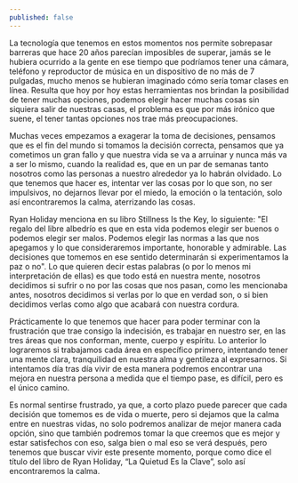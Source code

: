 ```yaml
---
published: false
---
```



La tecnología que tenemos en estos momentos nos permite sobrepasar barreras que hace 20 años parecían imposibles de superar, jamás se le hubiera ocurrido a la gente en ese tiempo que podríamos tener una cámara, teléfono y reproductor de música en un dispositivo de no más de 7 pulgadas, mucho menos se hubieran imaginado cómo sería tomar clases en línea. Resulta que hoy por hoy estas herramientas nos brindan la posibilidad de tener muchas opciones, podemos elegir hacer muchas cosas sin siquiera salir de nuestras casas, el problema es que por más irónico que suene, el tener tantas opciones nos trae más preocupaciones.

Muchas veces empezamos a exagerar la toma de decisiones, pensamos que es el fin del mundo si tomamos la decisión correcta, pensamos que ya cometimos un gran fallo y que nuestra vida se va a arruinar y nunca más va a ser lo mismo, cuando la realidad es, que en un par de semanas tanto nosotros como las personas a nuestro alrededor ya lo habrán olvidado. Lo que tenemos que hacer es, intentar ver las cosas por lo que son, no ser impulsivos, no dejarnos llevar por el miedo, la emoción o la tentación, solo así encontraremos la calma, aterrizando las cosas.

Ryan Holiday menciona en su libro Stillness Is the Key, lo siguiente: "El regalo del libre albedrío es que en esta vida podemos elegir ser buenos o podemos elegir ser malos. Podemos elegir las normas a las que nos apegamos y lo que consideraremos importante, honorable y admirable. Las decisiones que tomemos en ese sentido determinarán si experimentamos la paz o no". Lo que quieren decir estas palabras (o por lo menos mi interpretación de ellas) es que todo está en nuestra mente, nosotros decidimos si sufrir o no por las cosas que nos pasan, como les mencionaba antes, nosotros decidimos si verlas por lo que en verdad son, o si bien decidimos verlas como algo que acabará con nuestra cordura.

Prácticamente lo que tenemos que hacer para poder terminar con la frustración que trae consigo la indecisión, es trabajar en nuestro ser, en las tres áreas que nos conforman, mente, cuerpo y espíritu. Lo anterior lo lograremos si trabajamos cada área en específico primero, intentando tener una mente clara, tranquilidad en nuestra alma y gentileza al expresarnos. Si intentamos día tras día vivir de esta manera podremos encontrar una mejora en nuestra persona a medida que el tiempo pase, es difícil, pero es el único camino.

Es normal sentirse frustrado, ya que, a corto plazo puede parecer que cada decisión que tomemos es de vida o muerte, pero si dejamos que la calma entre en nuestras vidas, no solo podremos analizar de mejor manera cada opción, sino que también podremos tomar la que creemos que es mejor y estar satisfechos con eso, salga bien o mal eso se verá después, pero tenemos que buscar vivir este presente momento, porque como dice el título del libro de Ryan Holiday, “La Quietud Es la Clave”, solo así encontraremos la calma.



